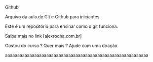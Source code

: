 Github

Arquivo da aula de Git e Github para iniciantes

Este é um repositório para ensinar como o git funciona.

Saiba mais no link [alexrocha.com.br]

Gostou do curso ? Quer mais ? Ajude com uma doação

aaaaaaaaaaaaaaaaaaaaaaaaaaaaaaaaaaaaaaaaaaaaaaaaaaaaaaaaaaa